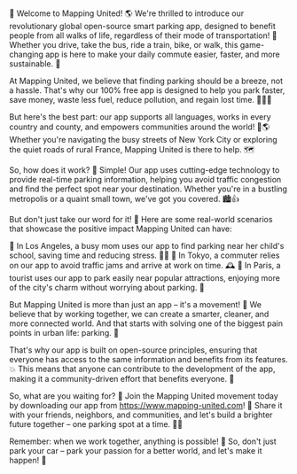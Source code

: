 🚨 Welcome to Mapping United! 🌎 We're thrilled to introduce our revolutionary global open-source smart parking app, designed to benefit people from all walks of life, regardless of their mode of transportation! 💪 Whether you drive, take the bus, ride a train, bike, or walk, this game-changing app is here to make your daily commute easier, faster, and more sustainable. 🌟

At Mapping United, we believe that finding parking should be a breeze, not a hassle. That's why our 100% free app is designed to help you park faster, save money, waste less fuel, reduce pollution, and regain lost time. 💸🔋💨

But here's the best part: our app supports all languages, works in every country and county, and empowers communities around the world! 🌈🌎 Whether you're navigating the busy streets of New York City or exploring the quiet roads of rural France, Mapping United is there to help. 🗺️

So, how does it work? 🔧 Simple! Our app uses cutting-edge technology to provide real-time parking information, helping you avoid traffic congestion and find the perfect spot near your destination. Whether you're in a bustling metropolis or a quaint small town, we've got you covered. 🏙️👍

But don't just take our word for it! 🤔 Here are some real-world scenarios that showcase the positive impact Mapping United can have:

🚨 In Los Angeles, a busy mom uses our app to find parking near her child's school, saving time and reducing stress. 👩‍👧
🚌 In Tokyo, a commuter relies on our app to avoid traffic jams and arrive at work on time. 🕰️
🚂 In Paris, a tourist uses our app to park easily near popular attractions, enjoying more of the city's charm without worrying about parking. 🗼️

But Mapping United is more than just an app – it's a movement! 💪 We believe that by working together, we can create a smarter, cleaner, and more connected world. And that starts with solving one of the biggest pain points in urban life: parking. 🚨

That's why our app is built on open-source principles, ensuring that everyone has access to the same information and benefits from its features. 💥 This means that anyone can contribute to the development of the app, making it a community-driven effort that benefits everyone. 👫

So, what are you waiting for? 🤔 Join the Mapping United movement today by downloading our app from https://www.mapping-united.com! 📲 Share it with your friends, neighbors, and communities, and let's build a brighter future together – one parking spot at a time. 💪🌟

Remember: when we work together, anything is possible! 💫 So, don't just park your car – park your passion for a better world, and let's make it happen! 🎉